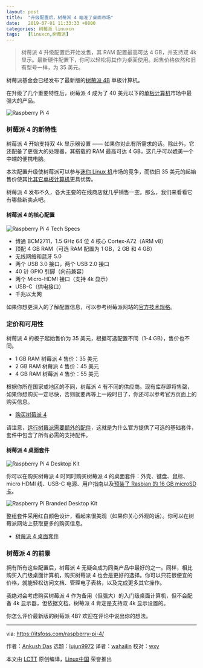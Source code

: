 ```yaml
---
layout: post
title:	"升级配置后，树莓派 4 瞄准了桌面市场"
date:	2019-07-01 11:33:33 +0800 
categories:	树莓派 linuxcn 
tags:	[linuxcn,树莓派]
---
```




> 
> 树莓派 4 升级配置后开始发售，其 RAM 配置最高可达 4 GB，并支持双 4k 显示。最新硬件配置下，你可以轻松将其作为桌面使用。起售价格依然和旧有型号一样，为 35 美元。
> 
> 
> 


树莓派基金会已经发布了最新版的[树莓派 4B](https://www.raspberrypi.org/products/raspberry-pi-4-model-b/) 单板计算机。


在升级了几个重要特性后，树莓派 4 成为了 40 美元以下的[单板计算机](https://itsfoss.com/raspberry-pi-alternatives/)市场中最强大的产品。


![Raspberry Pi 4](/Asserts/Images//attachment/album/201907/01/113336ojk6rdnkjzjfqjj6.jpg)


### 树莓派 4 的新特性






树莓派 4 开始支持双 4k 显示器设置 —— 如果你对此有所需求的话。除此外，它还配备了更强大的处理器，其搭载的 RAM 最高可达 4 GB，这几乎可以媲美一个中端的便携电脑。


本次配置升级使树莓派可以参与[迷你 Linux 机](https://itsfoss.com/linux-based-mini-pc/)市场的竞争，而依旧 35 美元的起始售价使其比[其它单板计算机](https://itsfoss.com/raspberry-pi-alternatives/)更具优势。


树莓派 4 发布不久，各大主要的在线商店就几乎销售一空。那么，我们来看看它有哪些新卖点吧。


#### 树莓派 4 的核心配置


![Raspberry Pi 4 Tech Specs](/Asserts/Images//attachment/album/201907/01/113338y8cxx73ouituldkb.jpg)


* 博通 BCM2711，1.5 GHz 64 位 4 核心 Cortex-A72（ARM v8）
* 顶配 4 GB RAM（可选 RAM 配置为 1 GB，2 GB 和 4 GB）
* 无线网络和蓝牙 5.0
* 两个 USB 3.0 接口，两个 USB 2.0 接口
* 40 针 GPIO 引脚（向前兼容）
* 两个 Micro-HDMI 接口（支持 4k 显示）
* USB-C（供电接口）
* 千兆以太网


如果你想更深入的了解配置信息，可以参考树莓派网站的[官方技术规格](https://www.raspberrypi.org/products/raspberry-pi-4-model-b/specifications/)。


### 定价和可用性


树莓派 4 的板子起始售价为 35 美元，根据可选配置不同（1-4 GB），售价也不同。


* 1 GB RAM 树莓派 4 售价：35 美元
* 2 GB RAM 树莓派 4 售价：45 美元
* 4 GB RAM 树莓派 4 售价：55 美元


根据你所在国家或地区的不同，树莓派 4 有不同的供应商。现有库存即将售罄，如果你想购买一定尽快，否则就要再等上一段时日了，你还可以参考官方页面上的购买信息。


* [购买树莓派 4](https://www.raspberrypi.org/products/raspberry-pi-4-model-b/)


请注意，[运行树莓派需要额外的配件](https://itsfoss.com/things-you-need-to-get-your-raspberry-pi-working/)，这就是为什么官方提供了可选的基础套件，套件中包含了所有必需的支持配件。


#### 树莓派 4 桌面套件


![Raspberry Pi 4 Desktop Kit](/Asserts/Images//attachment/album/201907/01/113339k4zwmobm84iyb8hb.jpg)


你可以在购买树莓派 4 时同时购买树莓派 4 的桌面套件：外壳、键盘、鼠标、micro HDMI 线、USB-C 电源、用户指南以及[预装了 Rasbian 的 16 GB microSD 卡](https://itsfoss.com/tutorial-how-to-install-raspberry-pi-os-raspbian-wheezy/)。


![Raspberry Pi Branded Desktop Kit](/Asserts/Images//attachment/album/201907/01/113340fbl4gvitzslpbsl4.jpg)


整组套件采用红白颜色设计，看起来很美观（如果你关心外观的话）。你可以在树莓派网站上获取更多的购买信息。


* [树莓派 4 桌面套件](https://www.raspberrypi.org/products/raspberry-pi-4-desktop-kit/)


### 树莓派 4 的前景


拥有所有这些配置后，树莓派 4 无疑会成为同类产品中最好的之一。同样，相比购买入门级桌面计算机，购买树莓派 4 也会是更好的选择。你可以只花很便宜的价格，就能轻松访问文档、管理电子表格，以及完成更多其它操作。


我绝对会考虑购买树莓派 4 作为备用（但强大）的入门级桌面计算机，但不会配备 4k 显示器，但依据文档，树莓派 4 肯定是支持双 4k 显示设置的。


你怎么评价最新版的树莓派 4B? 欢迎在评论中说出你的想法。




---


via: <https://itsfoss.com/raspberry-pi-4/>


作者：[Ankush Das](https://itsfoss.com/author/ankush/) 选题：[lujun9972](https://github.com/lujun9972) 译者：[wahailin](https://github.com/wahailin) 校对：[wxy](https://github.com/wxy)


本文由 [LCTT](https://github.com/LCTT/TranslateProject) 原创编译，[Linux中国](https://linux.cn/) 荣誉推出
